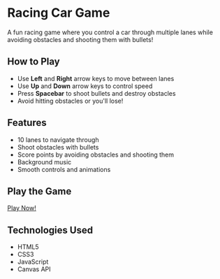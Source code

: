 # Racing Car Game

A fun racing game where you control a car through multiple lanes while avoiding obstacles and shooting them with bullets!

## How to Play

- Use **Left** and **Right** arrow keys to move between lanes
- Use **Up** and **Down** arrow keys to control speed
- Press **Spacebar** to shoot bullets and destroy obstacles
- Avoid hitting obstacles or you'll lose!

## Features

- 10 lanes to navigate through
- Shoot obstacles with bullets
- Score points by avoiding obstacles and shooting them
- Background music
- Smooth controls and animations

## Play the Game

[Play Now!](https://YOUR_GITHUB_USERNAME.github.io/racing-car-game)

## Technologies Used

- HTML5
- CSS3
- JavaScript
- Canvas API 